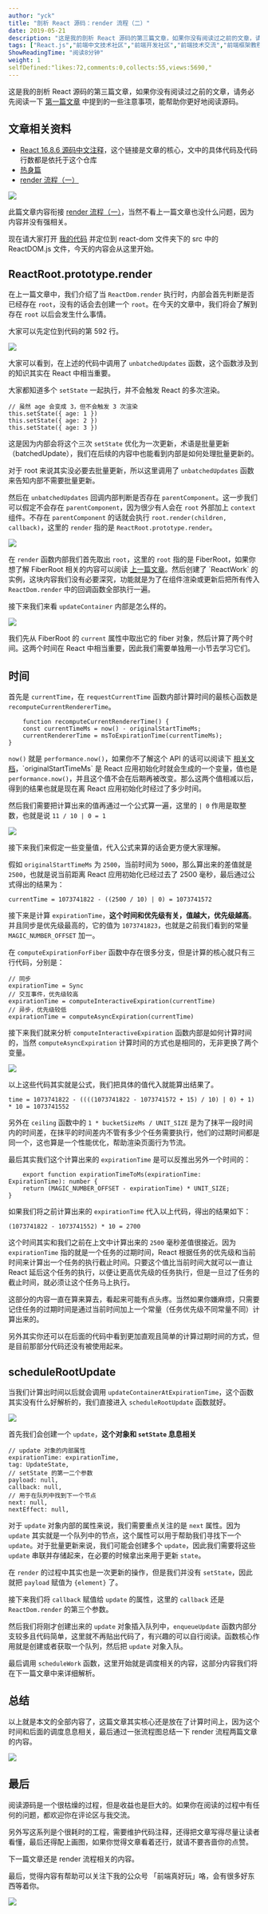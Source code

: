 ```yaml
---
author: "yck"
title: "剖析 React 源码：render 流程（二）"
date: 2019-05-21
description: "这是我的剖析 React 源码的第三篇文章，如果你没有阅读过之前的文章，请务必先阅读一下 第一篇文章 中提到的一些注意事项，能帮助你更好地阅读源码。 此篇文章内容衔接 render 流程（一），当然不看上一篇文章也没什么问题，因为内容并没有强相关。 现在请大家打开 我的代码 并…"
tags: ["React.js","前端中文技术社区","前端开发社区","前端技术交流","前端框架教程","JavaScript 学习资源","CSS 技巧与最佳实践","HTML5 最新动态","前端工程师职业发展","开源前端项目","前端技术趋势"]
ShowReadingTime: "阅读8分钟"
weight: 1
selfDefined:"likes:72,comments:0,collects:55,views:5690,"
---
```

这是我的剖析 React 源码的第三篇文章，如果你没有阅读过之前的文章，请务必先阅读一下 [第一篇文章](https://link.juejin.cn?target=https%3A%2F%2Fgithub.com%2FKieSun%2FDream%2Fissues%2F18 "https://github.com/KieSun/Dream/issues/18") 中提到的一些注意事项，能帮助你更好地阅读源码。

文章相关资料
------

*   [React 16.8.6 源码中文注释](https://link.juejin.cn?target=https%3A%2F%2Fgithub.com%2FKieSun%2Freact-interpretation "https://github.com/KieSun/react-interpretation")，这个链接是文章的核心，文中的具体代码及代码行数都是依托于这个仓库
*   [热身篇](https://link.juejin.cn?target=https%3A%2F%2Fgithub.com%2FKieSun%2FDream%2Fissues%2F18 "https://github.com/KieSun/Dream/issues/18")
*   [render 流程（一）](https://link.juejin.cn?target=https%3A%2F%2Fgithub.com%2FKieSun%2FDream%2Fissues%2F19 "https://github.com/KieSun/Dream/issues/19")

![](/images/jueJin/16ad8f1f2da96d7.png)

此篇文章内容衔接 [render 流程（一）](https://link.juejin.cn?target=https%3A%2F%2Fgithub.com%2FKieSun%2FDream%2Fissues%2F19 "https://github.com/KieSun/Dream/issues/19")，当然不看上一篇文章也没什么问题，因为内容并没有强相关。

现在请大家打开 [我的代码](https://link.juejin.cn?target=https%3A%2F%2Fgithub.com%2FKieSun%2Freact-interpretation "https://github.com/KieSun/react-interpretation") 并定位到 react-dom 文件夹下的 src 中的 ReactDOM.js 文件，今天的内容会从这里开始。

ReactRoot.prototype.render
--------------------------

在上一篇文章中，我们介绍了当 `ReactDom.render` 执行时，内部会首先判断是否已经存在 `root`，没有的话会去创建一个 `root`。在今天的文章中，我们将会了解到存在 `root` 以后会发生什么事情。

大家可以先定位到代码的第 592 行。

![](/images/jueJin/16ad34ab771a89a.png)

大家可以看到，在上述的代码中调用了 `unbatchedUpdates` 函数，这个函数涉及到的知识其实在 React 中相当重要。

大家都知道多个 `setState` 一起执行，并不会触发 React 的多次渲染。

```
// 虽然 age 会变成 3，但不会触发 3 次渲染
this.setState({ age: 1 })
this.setState({ age: 2 })
this.setState({ age: 3 })
```

这是因为内部会将这个三次 `setState` 优化为一次更新，术语是批量更新（batchedUpdate），我们在后续的内容中也能看到内部是如何处理批量更新的。

对于 root 来说其实没必要去批量更新，所以这里调用了 `unbatchedUpdates` 函数来告知内部不需要批量更新。

然后在 `unbatchedUpdates` 回调内部判断是否存在 `parentComponent`。这一步我们可以假定不会存在 `parentComponent`，因为很少有人会在 `root` 外部加上 `context` 组件。不存在 `parentComponent` 的话就会执行 `root.render(children, callback)`，这里的 `render` 指的是 `ReactRoot.prototype.render`。

![](/images/jueJin/16ad3674981526a.png)

在 `render` 函数内部我们首先取出 `root`，这里的 `root` 指的是 FiberRoot，如果你想了解 FiberRoot 相关的内容可以阅读 [上一篇文章](https://link.juejin.cn?target=https%3A%2F%2Fgithub.com%2FKieSun%2FDream%2Fissues%2F19 "https://github.com/KieSun/Dream/issues/19")。然后创建了 `ReactWork` 的实例，这块内容我们没有必要深究，功能就是为了在组件渲染或更新后把所有传入 `ReactDom.render` 中的回调函数全部执行一遍。

接下来我们来看 `updateContainer` 内部是怎么样的。

![](/images/jueJin/16ad3c5f7e765e2.png)

我们先从 FiberRoot 的 `current` 属性中取出它的 fiber 对象，然后计算了两个时间。这两个时间在 React 中相当重要，因此我们需要单独用一小节去学习它们。

时间
--

首先是 `currentTime`，在 `requestCurrentTime` 函数内部计算时间的最核心函数是 `recomputeCurrentRendererTime`。

```
    function recomputeCurrentRendererTime() {
    const currentTimeMs = now() - originalStartTimeMs;
    currentRendererTime = msToExpirationTime(currentTimeMs);
}
```

`now()` 就是 `performance.now()`，如果你不了解这个 API 的话可以阅读下 [相关文档](https://link.juejin.cn?target=https%3A%2F%2Fdeveloper.mozilla.org%2Fzh-CN%2Fdocs%2FWeb%2FAPI%2FPerformance%2Fnow "https://developer.mozilla.org/zh-CN/docs/Web/API/Performance/now")，`originalStartTimeMs` 是 React 应用初始化时就会生成的一个变量，值也是 `performance.now()`，并且这个值不会在后期再被改变。那么这两个值相减以后，得到的结果也就是现在离 React 应用初始化时经过了多少时间。

然后我们需要把计算出来的值再通过一个公式算一遍，这里的 `| 0` 作用是取整数，也就是说 `11 / 10 | 0 = 1`

![](/images/jueJin/16ad3e7500b3316.png)

接下来我们来假定一些变量值，代入公式来算的话会更方便大家理解。

假如 `originalStartTimeMs` 为 `2500`，当前时间为 `5000`，那么算出来的差值就是 `2500`，也就是说当前距离 React 应用初始化已经过去了 2500 毫秒，最后通过公式得出的结果为：

```
currentTime = 1073741822 - ((2500 / 10) | 0) = 1073741572
```

接下来是计算 `expirationTime`，**这个时间和优先级有关，值越大，优先级越高**。并且同步是优先级最高的，它的值为 `1073741823`，也就是之前我们看到的常量 `MAGIC_NUMBER_OFFSET` 加一。

在 `computeExpirationForFiber` 函数中存在很多分支，但是计算的核心就只有三行代码，分别是：

```
// 同步
expirationTime = Sync
// 交互事件，优先级较高
expirationTime = computeInteractiveExpiration(currentTime)
// 异步，优先级较低
expirationTime = computeAsyncExpiration(currentTime)
```

接下来我们就来分析 `computeInteractiveExpiration` 函数内部是如何计算时间的，当然 `computeAsyncExpiration` 计算时间的方式也是相同的，无非更换了两个变量。

![](/images/jueJin/16ad47fae3cec23.png)

以上这些代码其实就是公式，我们把具体的值代入就能算出结果了。

```
time = 1073741822 - ((((1073741822 - 1073741572 + 15) / 10) | 0) + 1) * 10 = 1073741552
```

另外在 `ceiling` 函数中的 `1 * bucketSizeMs / UNIT_SIZE` 是为了抹平一段时间内的时间差，在抹平的时间差内不管有多少个任务需要执行，他们的过期时间都是同一个，这也算是一个性能优化，帮助渲染页面行为节流。

最后其实我们这个计算出来的 `expirationTime` 是可以反推出另外一个时间的：

```
    export function expirationTimeToMs(expirationTime: ExpirationTime): number {
    return (MAGIC_NUMBER_OFFSET - expirationTime) * UNIT_SIZE;
}
```

如果我们将之前计算出来的 `expirationTime` 代入以上代码，得出的结果如下：

```
(1073741822 - 1073741552) * 10 = 2700
```

这个时间其实和我们之前在上文中计算出来的 `2500` 毫秒差值很接近。因为 `expirationTime` 指的就是一个任务的过期时间，React 根据任务的优先级和当前时间来计算出一个任务的执行截止时间。只要这个值比当前时间大就可以一直让 React 延后这个任务的执行，以便让更高优先级的任务执行，但是一旦过了任务的截止时间，就必须让这个任务马上执行。

这部分的内容一直在算来算去，看起来可能有点头疼。当然如果你嫌麻烦，只需要记住任务的过期时间是通过当前时间加上一个常量（任务优先级不同常量不同）计算出来的。

另外其实你还可以在后面的代码中看到更加直观且简单的计算过期时间的方式，但是目前那部分代码还没有被使用起来。

scheduleRootUpdate
------------------

当我们计算出时间以后就会调用 `updateContainerAtExpirationTime`，这个函数其实没有什么好解析的，我们直接进入 `scheduleRootUpdate` 函数就好。

![](/images/jueJin/16ad84d47bcfb78.png)

首先我们会创建一个 `update`，**这个对象和 `setState` 息息相关**

```
// update 对象的内部属性
expirationTime: expirationTime,
tag: UpdateState,
// setState 的第一二个参数
payload: null,
callback: null,
// 用于在队列中找到下一个节点
next: null,
nextEffect: null,
```

对于 `update` 对象内部的属性来说，我们需要重点关注的是 `next` 属性。因为 `update` 其实就是一个队列中的节点，这个属性可以用于帮助我们寻找下一个 `update`。对于批量更新来说，我们可能会创建多个 `update`，因此我们需要将这些 `update` 串联并存储起来，在必要的时候拿出来用于更新 `state`。

在 `render` 的过程中其实也是一次更新的操作，但是我们并没有 `setState`，因此就把 `payload` 赋值为 `{element}` 了。

接下来我们将 `callback` 赋值给 `update` 的属性，这里的 `callback` 还是 `ReactDom.render` 的第三个参数。

然后我们将刚才创建出来的 `update` 对象插入队列中，`enqueueUpdate` 函数内部分支较多且代码简单，这里就不再贴出代码了，有兴趣的可以自行阅读。函数核心作用就是创建或者获取一个队列，然后把 `update` 对象入队。

最后调用 `scheduleWork` 函数，这里开始就是调度相关的内容，这部分内容我们将在下一篇文章中来详细解析。

总结
--

以上就是本文的全部内容了，这篇文章其实核心还是放在了计算时间上，因为这个时间和后面的调度息息相关，最后通过一张流程图总结一下 render 流程两篇文章的内容。

![](/images/jueJin/16ad90b614add05.png)

最后
--

阅读源码是一个很枯燥的过程，但是收益也是巨大的。如果你在阅读的过程中有任何的问题，都欢迎你在评论区与我交流。

另外写这系列是个很耗时的工程，需要维护代码注释，还得把文章写得尽量让读者看懂，最后还得配上画图，如果你觉得文章看着还行，就请不要吝啬你的点赞。

下一篇文章还是 render 流程相关的内容。

最后，觉得内容有帮助可以关注下我的公众号 「前端真好玩」咯，会有很多好东西等着你。

![](/images/jueJin/1678800c654a7f3.png)
